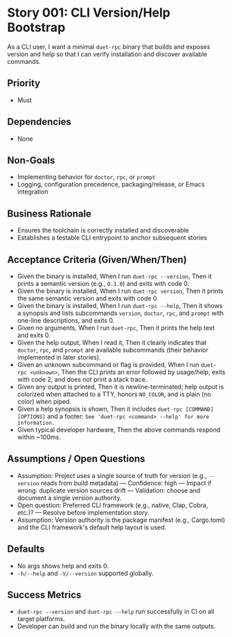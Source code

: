 # Story 001: CLI Version/Help Bootstrap

As a CLI user, I want a minimal `duet-rpc` binary that builds and exposes version and help so that I can verify installation and discover available commands.

## Priority
- Must

## Dependencies
- None

## Non-Goals
- Implementing behavior for `doctor`, `rpc`, or `prompt`
- Logging, configuration precedence, packaging/release, or Emacs integration

## Business Rationale
- Ensures the toolchain is correctly installed and discoverable
- Establishes a testable CLI entrypoint to anchor subsequent stories

## Acceptance Criteria (Given/When/Then)
- Given the binary is installed, When I run `duet-rpc --version`, Then it prints a semantic version (e.g., `0.1.0`) and exits with code 0.
- Given the binary is installed, When I run `duet-rpc version`, Then it prints the same semantic version and exits with code 0.
- Given the binary is installed, When I run `duet-rpc --help`, Then it shows a synopsis and lists subcommands `version`, `doctor`, `rpc`, and `prompt` with one-line descriptions, and exits 0.
- Given no arguments, When I run `duet-rpc`, Then it prints the help text and exits 0.
- Given the help output, When I read it, Then it clearly indicates that `doctor`, `rpc`, and `prompt` are available subcommands (their behavior implemented in later stories).
 - Given an unknown subcommand or flag is provided, When I run `duet-rpc <unknown>`, Then the CLI prints an error followed by usage/help, exits with code 2, and does not print a stack trace.
 - Given any output is printed, Then it is newline-terminated; help output is colorized when attached to a TTY, honors `NO_COLOR`, and is plain (no color) when piped.
 - Given a help synopsis is shown, Then it includes `duet-rpc [COMMAND] [OPTIONS]` and a footer: `See 'duet-rpc <command> --help' for more information.`
 - Given typical developer hardware, Then the above commands respond within ~100ms.

## Assumptions / Open Questions
- Assumption: Project uses a single source of truth for version (e.g., `--version` reads from build metadata) — Confidence: high — Impact if wrong: duplicate version sources drift — Validation: choose and document a single version authority.
- Open question: Preferred CLI framework (e.g., native, Clap, Cobra, etc.)? — Resolve before implementation story.
 - Assumption: Version authority is the package manifest (e.g., Cargo.toml) and the CLI framework's default help layout is used.

## Defaults
- No args shows help and exits 0.
- `-h/--help` and `-V/--version` supported globally.

## Success Metrics
- `duet-rpc --version` and `duet-rpc --help` run successfully in CI on all target platforms.
- Developer can build and run the binary locally with the same outputs.
